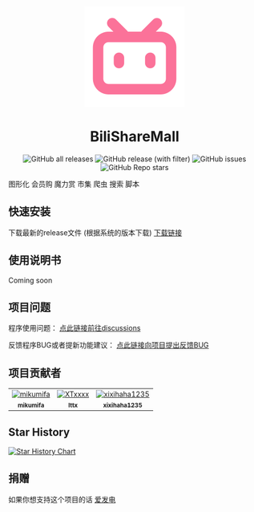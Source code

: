 <div align="center">
  <a href="https://github.com/mikumifa/BiliShareMall" target="_blank">
    <img width="200" src="build/appicon.png" alt="logo">
  </a>
  <h1 id="koishi">BiliShareMall</h1>

![GitHub all releases](https://img.shields.io/github/downloads/mikumifa/BiliShareMall/total)
![GitHub release (with filter)](https://img.shields.io/github/v/release/mikumifa/BiliShareMall)
![GitHub issues](https://img.shields.io/github/issues/mikumifa/BiliShareMall)
![GitHub Repo stars](https://img.shields.io/github/stars/mikumifa/BiliShareMall)

</div>

图形化 会员购 魔力赏 市集 爬虫 搜索 脚本


## 快速安装

下载最新的release文件 (根据系统的版本下载) [下载链接](https://github.com/mikumifa/BiliShareMall/releases)

## 使用说明书

Coming soon

## 项目问题

程序使用问题： [点此链接前往discussions](https://github.com/mikumifa/BiliShareMall/discussions)

反馈程序BUG或者提新功能建议： [点此链接向项目提出反馈BUG](https://github.com/mikumifa/BiliShareMall/issues/new/choose)


## 项目贡献者

<!-- readme: collaborators,contributors -start -->
<table>
	<tbody>
		<tr>
            <td align="center">
                <a href="https://github.com/mikumifa">
                    <img src="https://avatars.githubusercontent.com/u/99951454?v=4" width="100;" alt="mikumifa"/>
                    <br />
                    <sub><b>mikumifa</b></sub>
                </a>
            </td>
            <td align="center">
                <a href="https://github.com/XTxxxx">
                    <img src="https://avatars.githubusercontent.com/u/113696527?v=4" width="100;" alt="XTxxxx"/>
                    <br />
                    <sub><b>lttx</b></sub>
                </a>
            </td>
            <td align="center">
                <a href="https://github.com/xixihaha1235">
                    <img src="https://avatars.githubusercontent.com/u/138993779?v=4" width="100;" alt="xixihaha1235"/>
                    <br />
                    <sub><b>xixihaha1235</b></sub>
                </a>
            </td>
		</tr>
	<tbody>
</table>
<!-- readme: collaborators,contributors -end -->


## Star History

[![Star History Chart](https://api.star-history.com/svg?repos=mikumifa/BiliShareMall&type=Date)](https://star-history.com/#mikumifa/BiliShareMall&Date)


## 捐赠

如果你想支持这个项目的话 [爱发电](https://afdian.com/a/mikumifa)
